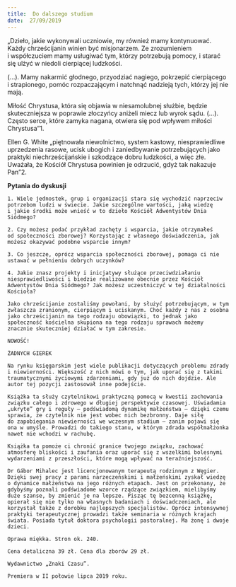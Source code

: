 ```yaml
---
title:  Do dalszego studium
date:  27/09/2019
---
```


„Dzieło, jakie wykonywali uczniowie, my również mamy kontynuować. Każdy chrześcijanin winien być misjonarzem. Ze zrozumieniem i współczuciem mamy usługiwać tym, którzy potrzebują pomocy, i starać się ulżyć w niedoli cierpiącej ludzkości.

(...). Mamy nakarmić głodnego, przyodziać nagiego, pokrzepić cierpiącego i strapionego, pomóc rozpaczającym i natchnąć nadzieją tych, którzy jej nie mają.

Miłość Chrystusa, która się objawia w niesamolubnej służbie, będzie skuteczniejsza w poprawie złoczyńcy aniżeli miecz lub wyrok sądu. (...). Często serce, które zamyka nagana, otwiera się pod wpływem miłości Chrystusa”1.

Ellen G. White „piętnowała niewolnictwo, system kastowy, niesprawiedliwe uprzedzenia rasowe, ucisk ubogich i zaniedbywanie potrzebujących jako praktyki niechrześcijańskie i szkodzące dobru ludzkości, a więc złe. Uważała, że Kościół Chrystusa powinien je odrzucić, gdyż tak nakazuje Pan”2.

**Pytania do dyskusji**

`1. Wiele jednostek, grup i organizacji stara się wychodzić naprzeciw potrzebom ludzi w świecie. Jakie szczególne wartości, jaką wiedzę i jakie środki może wnieść w to dzieło Kościół Adwentystów Dnia Siódmego?`

`2. Czy możesz podać przykład zachęty i wsparcia, jakie otrzymałeś od społeczności zborowej? Korzystając z własnego doświadczenia, jak możesz okazywać podobne wsparcie innym?`

`3. Co jeszcze, oprócz wsparcia społeczności zborowej, pomaga ci nie ustawać w pełnieniu dobrych uczynków?`

`4. Jakie znasz projekty i inicjatywy służące przeciwdziałaniu niesprawiedliwości i biedzie realizowane obecnie przez Kościół Adwentystów Dnia Siódmego? Jak możesz uczestniczyć w tej działalności Kościoła?`

`Jako chrześcijanie zostaliśmy powołani, by służyć potrzebującym, w tym zwłaszcza zranionym, cierpiącym i uciskanym. Choć każdy z nas z osobna jako chrześcijanin ma tego rodzaju obowiązki, to jednak jako społeczność kościelna skupiona na tego rodzaju sprawach możemy znacznie skuteczniej działać w tym zakresie.`

`NOWOŚĆ!`

`ŻADNYCH GIEREK`

`Na rynku księgarskim jest wiele publikacji dotyczących problemu zdrady i niewierności. Większość z nich mówi o tym, jak uporać się z takimi traumatycznymi życiowymi zdarzeniami, gdy już do nich dojdzie. Ale autor tej pozycji zastosował inne podejście.`

`Książka ta służy czytelnikowi praktyczną pomocą w kwestii zachowania związku całego i zdrowego w długiej perspektywie czasowej. Uświadamia „ukryte” gry i reguły — podświadomą dynamikę małżeństwa — dzięki czemu sprawia, że czytelnik nie jest wobec nich bezbronny. Daje siłę do zapobiegania niewierności we wczesnym stadium — zanim pojawi się ona w umyśle. Prowadzi do takiego stanu, w którym zdrada współmałżonka nawet nie wchodzi w rachubę.`

`Książka ta pomoże ci chronić granice twojego związku, zachować atmosferę bliskości i zaufania oraz uporać się z wszelkimi bolesnymi wydarzeniami z przeszłości, które mogą wpływać na teraźniejszość.`

`Dr Gábor Mihalec jest licencjonowanym terapeutą rodzinnym z Węgier. Dzięki swej pracy z parami narzeczeńskimi i małżeńskimi zyskał wiedzę o dynamice małżeństwa na jego różnych etapach. Jest on przekonany, że gdybyśmy poznali podświadome wzorce rządzące związkiem, mielibyśmy duże szanse, by zmienić je na lepsze. Pisząc tę bezcenną książkę, opierał się nie tylko na własnych badaniach i doświadczeniach, ale korzystał także z dorobku najlepszych specjalistów. Oprócz intensywnej praktyki terapeutycznej prowadzi także seminaria w różnych krajach świata. Posiada tytuł doktora psychologii pastoralnej. Ma żonę i dwoje dzieci.`

`Oprawa miękka. Stron ok. 240.`

`Cena detaliczna 39 zł. Cena dla zborów 29 zł.`

`Wydawnictwo „Znaki Czasu”.`

`Premiera w II połowie lipca 2019 roku.`